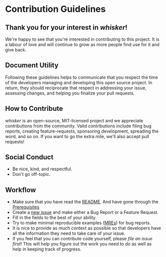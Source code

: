 # Contribution Guidelines

## Thank you for your interest in _whisker_!

We're happy to see that you're interested in contributing to this
project. It is a labour of love and will continue to grow as more
people find use for it and give back.

## Document Utility

Following these guidelines helps to communicate that you respect the
time of the developers
managing and developing this open source project. In return, they
should reciprocate that respect
in addressing your issue, assessing changes, and helping you finalize
your pull requests.

## How to Contribute

_whisker_ is an open-source, MIT-licensed project and we appreciate
contributions from the community.
Valid contributions include filing bug reports, creating
feature-requests, sponsoring development, spreading the word, and so on.
If you want to go the extra mile, we'll also accept pull requests!

## Social Conduct

- Be nice, kind, and respectful.
- Don't go off-topic.

## Workflow

- Make sure that you have read the [README](../README.md). And
  have gone through the [Prerequisites](../README.md#prerequisites)
- Create
  a [new issue](https://github.com/hungrybluedev/klonol/issues/new/choose)
  and make either a Bug Report or a Feature Request.
- Fill in the fields to the best of your ability.
- Try to make minimal reproducible
  examples ([MREs](https://stackoverflow.com/help/minimal-reproducible-example))
  for bug reports.
- It is nice to provide as much context as possible so that
  developers have all the information they need to take care of
  your issue.
- If you feel that you can contribute code yourself, please _file
  an issue first_! This will help you figure out the work you need
  to do as well as help in keeping track of progress.
